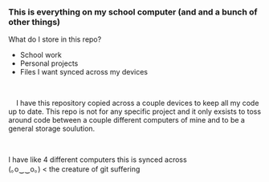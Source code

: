 ### This is everything on my school computer (and and a bunch of other things)

What do I store in this repo?

- School work
- Personal projects
- Files I want synced across my devices

<br>

&nbsp;&nbsp;&nbsp;&nbsp;I have this repository copied across a couple devices to keep all my code up to date. This repo is not for any specific project and it only exsists to toss around code between a couple different computers of mine and to be a general storage soulution.

<br>

I have like 4 different computers this is synced across <br>
(｡o‿‿o｡) \< the creature of git suffering
